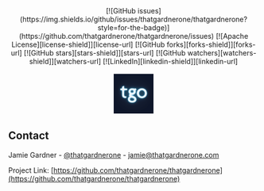 <div id="top"></div>

<!-- PROJECT SHIELDS -->
<!--
*** Reference links are enclosed in brackets [ ] instead of parentheses ( ).
*** See the bottom of this document for the declaration of the reference variables
*** for contributors-url, forks-url, etc. This is an optional, concise syntax you may use.
*** https://www.markdownguide.org/basic-syntax/#reference-style-links
-->
<div align="center">
[![GitHub issues](https://img.shields.io/github/issues/thatgardnerone/thatgardnerone?style=for-the-badge)](https://github.com/thatgardnerone/thatgardnerone/issues)
[![Apache License][license-shield]][license-url]
[![GitHub forks][forks-shield]][forks-url]
[![GitHub stars][stars-shield]][stars-url]
[![GitHub watchers][watchers-shield]][watchers-url]
[![LinkedIn][linkedin-shield]][linkedin-url]
</div>

<!-- PROJECT LOGO -->
<br />
<div align="center">
  <a href="https://github.com/thatgardnerone/thatgardnerone">
    <img src="./public/images/logo.png" alt="Logo" width="80" height="80">
  </a>
</div>

<!-- CONTACT -->

## Contact

Jamie Gardner - [@thatgardnerone](https://x.com/thatgardnerone) - jamie@thatgardnerone.com

Project Link: [https://github.com/thatgardnerone/thatgardnerone](https://github.com/thatgardnerone/thatgardnerone)


<!-- MARKDOWN LINKS & IMAGES -->
<!-- https://www.markdownguide.org/basic-syntax/#reference-style-links -->

[contributors-url]: https://github.com/thatgardnerone/thatgardnerone/graphs/contributors

[forks-shield]: https://img.shields.io/github/forks/thatgardnerone/thatgardnerone.svg?style=for-the-badge

[forks-url]: https://github.com/thatgardnerone/thatgardnerone/network/members

[stars-shield]: https://img.shields.io/github/stars/thatgardnerone/thatgardnerone.svg?style=for-the-badge

[stars-url]: https://github.com/thatgardnerone/thatgardnerone/stargazers

[watchers-shield]: https://img.shields.io/github/watchers/thatgardnerone/thatgardnerone.svg?style=for-the-badge

[watchers-url]: https://github.com/thatgardnerone/thatgardnerone/watchers

[issues-shield]: https://img.shields.io/github/issues/thatgardnerone/thatgardnerone.svg?style=for-the-badge

[issues-url]: https://github.com/thatgardnerone/thatgardnerone/issues

[license-shield]: https://img.shields.io/github/license/thatgardnerone/thatgardnerone.svg?style=for-the-badge

[license-url]: https://github.com/thatgardnerone/thatgardnerone/blob/main/LICENSE.txt

[linkedin-shield]: https://img.shields.io/badge/-LinkedIn-black.svg?style=for-the-badge&logo=linkedin&colorB=555

[linkedin-url]: https://linkedin.com/in/thatgardnerone
